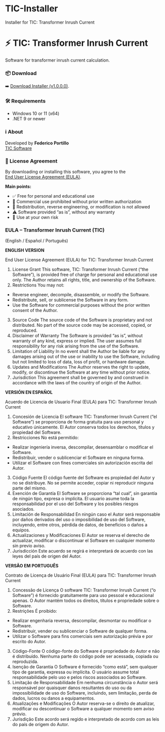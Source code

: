 # TIC-Installer
Installer for TIC: Transformer Inrush Current

# ⚡ TIC: Transformer Inrush Current

Software for transformer inrush current calculation.

### 📦 Download

➡️ [Download Installer (v1.0.0.0)](https://github.com/FedePorti/TIC-Installer/releases/download/v1.0.0.0/TIC.Setup.zip).

### 🛠️ Requirements
- Windows 10 or 11 (x64)
- .NET 9 or newer

### ℹ️ About
Developed by **Federico Portillo**  
[TIC Software](https://github.com/FedePorti)

### 📄 License Agreement
By downloading or installing this software, you agree to the  
[End User License Agreement (EULA)](https://github.com/FedePorti/TIC-Installer/releases/download/v1.0.0.0/TIC_EULA.rtf).

**Main points:**
- ✅ Free for personal and educational use  
- 🚫 Commercial use prohibited without prior written authorization  
- 🚫 Redistribution, reverse engineering, or modification is not allowed  
- ⚠️ Software provided “as is”, without any warranty  
- 💾 Use at your own risk
  
### EULA – Transformer Inrush Current (TIC)
(English / Español / Português)

**ENGLISH VERSION**

End User License Agreement (EULA)
for TIC: Transformer Inrush Current
1. License Grant
This software, TIC: Transformer Inrush Current (“the Software”), is provided free of charge for personal and educational use only. The Author retains all rights, title, and ownership of the Software.
2. Restrictions
You may not:
- Reverse engineer, decompile, disassemble, or modify the Software.
- Redistribute, sell, or sublicense the Software in any form.
- Use the Software for commercial purposes without the prior written consent of the Author.
3. Source Code
The source code of the Software is proprietary and not distributed. No part of the source code may be accessed, copied, or reproduced.
4. Disclaimer of Warranty
The Software is provided “as is”, without warranty of any kind, express or implied. The user assumes full responsibility for any risk arising from the use of the Software.
5. Limitation of Liability
In no event shall the Author be liable for any damages arising out of the use or inability to use the Software, including but not limited to loss of data, loss of profit, or hardware damage.
6. Updates and Modifications
The Author reserves the right to update, modify, or discontinue the Software at any time without prior notice.
7. Jurisdiction
This agreement shall be governed by and construed in accordance with the laws of the country of origin of the Author.

**VERSIÓN EN ESPAÑOL**

Acuerdo de Licencia de Usuario Final (EULA)
para TIC: Transformer Inrush Current
1. Concesión de Licencia
El software TIC: Transformer Inrush Current (“el Software”) se proporciona de forma gratuita para uso personal y educativo únicamente. El Autor conserva todos los derechos, títulos y propiedad del Software.
2. Restricciones
No está permitido:
- Realizar ingeniería inversa, descompilar, desensamblar o modificar el Software.
- Redistribuir, vender o sublicenciar el Software en ninguna forma.
- Utilizar el Software con fines comerciales sin autorización escrita del Autor.
3. Código Fuente
El código fuente del Software es propiedad del Autor y no se distribuye. No se permite acceder, copiar ni reproducir ninguna parte del mismo.
4. Exención de Garantía
El Software se proporciona “tal cual”, sin garantía de ningún tipo, expresa o implícita. El usuario asume toda la responsabilidad por el uso del Software y los posibles riesgos asociados.
5. Limitación de Responsabilidad
En ningún caso el Autor será responsable por daños derivados del uso o imposibilidad de uso del Software, incluyendo, entre otros, pérdida de datos, de beneficios o daños a equipos.
6. Actualizaciones y Modificaciones
El Autor se reserva el derecho de actualizar, modificar o discontinuar el Software en cualquier momento sin previo aviso.
7. Jurisdicción
Este acuerdo se regirá e interpretará de acuerdo con las leyes del país de origen del Autor.

**VERSÃO EM PORTUGUÊS**

Contrato de Licença de Usuário Final (EULA)
para TIC: Transformer Inrush Current
1. Concessão de Licença
O software TIC: Transformer Inrush Current (“o Software”) é fornecido gratuitamente para uso pessoal e educacional apenas. O Autor mantém todos os direitos, títulos e propriedade sobre o Software.
2. Restrições
É proibido:
- Realizar engenharia reversa, descompilar, desmontar ou modificar o Software.
- Redistribuir, vender ou sublicenciar o Software de qualquer forma.
- Utilizar o Software para fins comerciais sem autorização prévia e por escrito do Autor.
3. Código-Fonte
O código-fonte do Software é propriedade do Autor e não é distribuído. Nenhuma parte do código pode ser acessada, copiada ou reproduzida.
4. Isenção de Garantia
O Software é fornecido “como está”, sem qualquer tipo de garantia, expressa ou implícita. O usuário assume total responsabilidade pelo uso e pelos riscos associados ao Software.
5. Limitação de Responsabilidade
Em nenhuma circunstância o Autor será responsável por quaisquer danos resultantes do uso ou da impossibilidade de uso do Software, incluindo, sem limitação, perda de dados, lucros ou danos a equipamentos.
6. Atualizações e Modificações
O Autor reserva-se o direito de atualizar, modificar ou descontinuar o Software a qualquer momento sem aviso prévio.
7. Jurisdição
Este acordo será regido e interpretado de acordo com as leis do país de origem do Autor.
